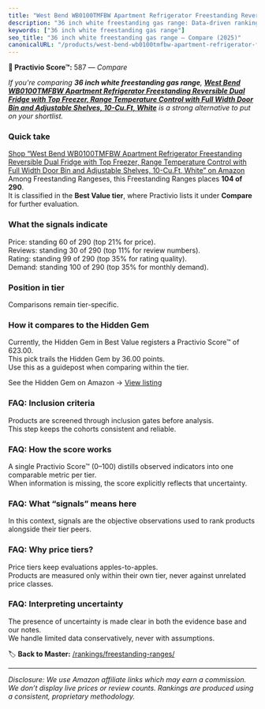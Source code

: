 ```yaml
---
title: "West Bend WB0100TMFBW Apartment Refrigerator Freestanding Reversible Dual Fridge with Top Freezer, Range Temperature Control with Full Width Door Bin and Adjustable Shelves, 10-Cu.Ft, White"
description: "36 inch white freestanding gas range: Data-driven ranking using the Practivio Score™. Positioned by quality, value, demand, findability, momentum."
keywords: ["36 inch white freestanding gas range"]
seo_title: "36 inch white freestanding gas range — Compare (2025)"
canonicalURL: "/products/west-bend-wb0100tmfbw-apartment-refrigerator-freestanding-reversible-dual-fridge-with-top-freezer-range-temperature-control-with-full-width-door-bin-and-adjustable-shelves-10-cuft-white-B0C1PBDWD3/"
---
```


**🛒 Practivio Score™:** 587 — _Compare_


*If you're comparing **36 inch white freestanding gas range**, **[West Bend WB0100TMFBW Apartment Refrigerator Freestanding Reversible Dual Fridge with Top Freezer, Range Temperature Control with Full Width Door Bin and Adjustable Shelves, 10-Cu.Ft, White](https://www.amazon.com/dp/B0C1PBDWD3?tag=practivio-20)** is a strong alternative to put on your shortlist.*
### Quick take
[Shop “West Bend WB0100TMFBW Apartment Refrigerator Freestanding Reversible Dual Fridge with Top Freezer, Range Temperature Control with Full Width Door Bin and Adjustable Shelves, 10-Cu.Ft, White” on Amazon](https://www.amazon.com/dp/B0C1PBDWD3?tag=practivio-20)
Among Freestanding Rangeses, this Freestanding Ranges places **104 of 290**.  
It is classified in the **Best Value tier**, where Practivio lists it under **Compare** for further evaluation.

### What the signals indicate
Price: standing 60 of 290 (top 21% for price).  
Reviews: standing 30 of 290 (top 11% for review numbers).  
Rating: standing 99 of 290 (top 35% for rating quality).  
Demand: standing 100 of 290 (top 35% for monthly demand).

### Position in tier
Comparisons remain tier-specific.

### How it compares to the Hidden Gem
Currently, the Hidden Gem in Best Value registers a Practivio Score™ of 623.00.  
This pick trails the Hidden Gem by 36.00 points.  
Use this as a guidepost when comparing within the tier.  

See the Hidden Gem on Amazon → [View listing](https://www.amazon.com/dp/B09JKLY86J?tag=practivio-20)

### FAQ: Inclusion criteria
Products are screened through inclusion gates before analysis.  
This step keeps the cohorts consistent and reliable.

### FAQ: How the score works
A single Practivio Score™ (0–100) distills observed indicators into one comparable metric per tier.  
When information is missing, the score explicitly reflects that uncertainty.

### FAQ: What “signals” means here
In this context, signals are the objective observations used to rank products alongside their tier peers.

### FAQ: Why price tiers?
Price tiers keep evaluations apples-to-apples.  
Products are measured only within their own tier, never against unrelated price classes.

### FAQ: Interpreting uncertainty
The presence of uncertainty is made clear in both the evidence base and our notes.  
We handle limited data conservatively, never with assumptions.

<!-- Missing template for Compare/CompareWithinPriceClass -->


🏷️ **Back to Master:** [/rankings/freestanding-ranges/](/rankings/freestanding-ranges/)

---
_Disclosure: We use Amazon affiliate links which may earn a commission. We don’t display live prices or review counts. Rankings are produced using a consistent, proprietary methodology._
